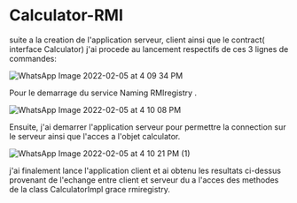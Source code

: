# Calculator-RMI


suite a la creation de l'application serveur, client ainsi que le contract( interface Calculator) j'ai procede au lancement respectifs de ces 3 lignes de commandes:



![WhatsApp Image 2022-02-05 at 4 09 34 PM](https://user-images.githubusercontent.com/65030802/152693702-3af70387-656a-4097-b1bf-236cee05696b.jpeg)


Pour le demarrage du service Naming RMIregistry .


![WhatsApp Image 2022-02-05 at 4 10 08 PM](https://user-images.githubusercontent.com/65030802/152694293-98fd7b7e-8a4b-40ea-9a35-23f3322cb6f5.jpeg)

Ensuite, j'ai demarrer l'application serveur pour permettre la connection sur le serveur ainsi que l'acces a l'objet calculator.


![WhatsApp Image 2022-02-05 at 4 10 21 PM (1)](https://user-images.githubusercontent.com/65030802/152697590-4a45f01c-e5f7-4e1d-8f73-8b5454c1bd6a.jpeg)


j'ai finalement lance l'application client et ai obtenu les resultats ci-dessus provenant de l'echange entre client et serveur du a l'acces des methodes de la class CalculatorImpl grace rmiregistry. 








